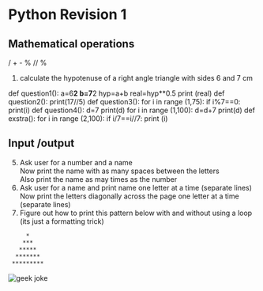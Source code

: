 # Python Revision 1
## Mathematical operations  
/ + - % // %
1. calculate the hypotenuse of a right angle triangle with sides 6 and 7 cm
 

def question1():
	a=6**2
	b=7**2
	hyp=a+b
	real=hyp**0.5
	print (real)
def question2():
	print(17//5)
def question3():
	for i in range (1,75):
		if i%7==0:
			print(i)
def question4():
	d=7
	print(d)
	for i in range (1,100):
		d=d+7
		print(d)
def exstra():
	for i in range (2,100):
		if i/7==i//7:
			print (i)

## Input /output
5. Ask user for a number and a name  
    Now print the name with as many spaces between the letters  
    Also print the name as may times as the number
5. Ask user for a name and print name one letter at a time (separate lines)  
	Now print the letters diagonally across the page one letter at a time (separate lines)
6. Figure out how to print this pattern below with and without using a loop (its just a formatting trick)  
```
     *
    ***
   *****
  *******
 *********
```
![geek joke](http://i.imgur.com/KGrV41o.png)

